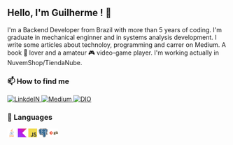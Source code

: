 ## Hello, I'm Guilherme ! 👋

I'm a Backend Developer from Brazil with more than 5 years of coding. I'm graduate in mechanical enginner and in systems analysis development. I write some articles about technoloy, programming and carrer on Medium. A book :book: lover and a amateur :video_game: video-game player. I'm working actually in NuvemShop/TiendaNube.
<br />

### 📫 How to find me
<div>
<a target="_blank" href="https://www.linkedin.com/in/guilhermemanzano/">
  <img alt="LinkdeIN" width="22px" margin-left="10px" src="https://cdn.jsdelivr.net/npm/simple-icons@v3/icons/linkedin.svg" />
</a>
<a target="_blank" href="https://medium.com/@guilherme_manzano">
  <img alt="Medium" width="22px" margin-left="10px" src="https://cdn.jsdelivr.net/npm/simple-icons@v3/icons/medium.svg" />
</a> 
<a target="_blank" href="https://web.dio.me/users/Guilherme_Manzano">
  <img alt="DIO" width="32px" margin-left="20px" src="https://static.wixstatic.com/media/ac1782_1b2111e9f1f8446cbef0f4331156394c~mv2.png/v1/fill/w_560,h_340,al_c,q_85,usm_0.66_1.00_0.01,enc_auto/guia-cursos-dio.png" />
</a> 

</div>

### 🌱 Languages

<code><img height="20" src="https://raw.githubusercontent.com/github/explore/80688e429a7d4ef2fca1e82350fe8e3517d3494d/topics/java/java.png"></code>
<code><img height="20" src="https://raw.githubusercontent.com/github/explore/80688e429a7d4ef2fca1e82350fe8e3517d3494d/topics/kotlin/kotlin.png"></code>
<code><img height="20" src="https://raw.githubusercontent.com/github/explore/80688e429a7d4ef2fca1e82350fe8e3517d3494d/topics/javascript/javascript.png"></code>
<code><img height="20" src="https://raw.githubusercontent.com/github/explore/80688e429a7d4ef2fca1e82350fe8e3517d3494d/topics/postgresql/postgresql.png"></code>
<code><img height="20" src="https://raw.githubusercontent.com/github/explore/80688e429a7d4ef2fca1e82350fe8e3517d3494d/topics/git/git.png"></code>
